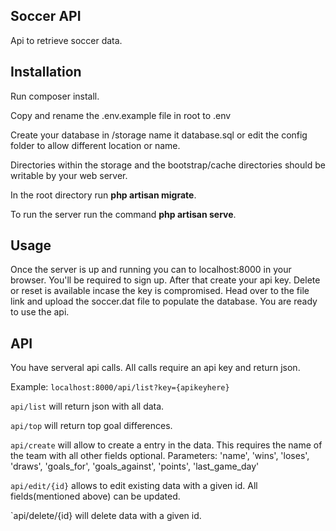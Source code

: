 ## Soccer API

Api to retrieve soccer data.

## Installation

Run composer install.

Copy and rename the .env.example file in root to .env

Create your database in /storage name it database.sql or edit the config folder to allow different location or name.

Directories within the storage and the bootstrap/cache directories should be writable by your web server.

In the root directory run **php artisan migrate**.

To run the server run the command **php artisan serve**.

## Usage

Once the server is up and running you can to localhost:8000 in your browser. You'll be required to sign up. After that create your api key. Delete or reset is available incase the key is compromised. Head over to the file link and upload the soccer.dat file to populate the database. You are ready to use the api.

## API
You have serveral api calls. All calls require an api key and return json.

Example: `localhost:8000/api/list?key={apikeyhere}`

`api/list` will return json with all data.

`api/top` will return top goal differences.

`api/create` will allow to create a entry in the data. This requires the name of the team with all other fields optional. Parameters: 'name', 'wins', 'loses', 'draws', 'goals_for', 'goals_against', 'points', 'last_game_day'

`api/edit/{id}` allows to edit existing data with a given id. All fields(mentioned above) can be updated.

`api/delete/{id} will delete data with a given id.
